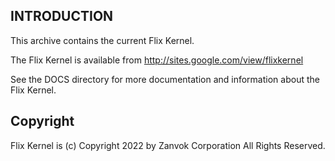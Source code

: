 INTRODUCTION
------------

This archive contains the current Flix Kernel.

The Flix Kernel is available from http://sites.google.com/view/flixkernel


See the DOCS directory for more documentation and information about
the Flix Kernel.


Copyright
---------

Flix Kernel is (c) Copyright 2022 by Zanvok Corporation
All Rights Reserved.
